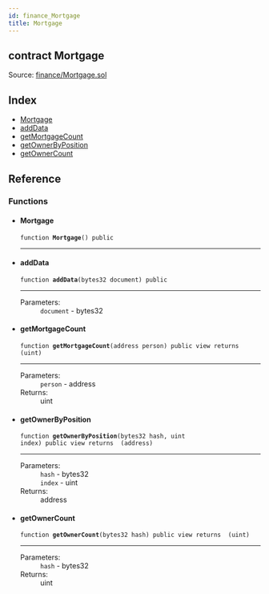 ```yaml
---
id: finance_Mortgage
title: Mortgage
---
```


<div class="contract-doc"><div class="contract"><h2 class="contract-header"><span class="contract-kind">contract</span> Mortgage</h2><div class="source">Source: <a href="https://github.com/FriendlyUser/solidity-smart-contracts//blob/v0.2.0/contracts/finance/Mortgage.sol" target="_blank">finance/Mortgage.sol</a></div></div><div class="index"><h2>Index</h2><ul><li><a href="finance_Mortgage.html#Mortgage">Mortgage</a></li><li><a href="finance_Mortgage.html#addData">addData</a></li><li><a href="finance_Mortgage.html#getMortgageCount">getMortgageCount</a></li><li><a href="finance_Mortgage.html#getOwnerByPosition">getOwnerByPosition</a></li><li><a href="finance_Mortgage.html#getOwnerCount">getOwnerCount</a></li></ul></div><div class="reference"><h2>Reference</h2><div class="functions"><h3>Functions</h3><ul><li><div class="item function"><span id="Mortgage" class="anchor-marker"></span><h4 class="name">Mortgage</h4><div class="body"><code class="signature">function <strong>Mortgage</strong><span>() </span><span>public </span></code><hr/></div></div></li><li><div class="item function"><span id="addData" class="anchor-marker"></span><h4 class="name">addData</h4><div class="body"><code class="signature">function <strong>addData</strong><span>(bytes32 document) </span><span>public </span></code><hr/><dl><dt><span class="label-parameters">Parameters:</span></dt><dd><div><code>document</code> - bytes32</div></dd></dl></div></div></li><li><div class="item function"><span id="getMortgageCount" class="anchor-marker"></span><h4 class="name">getMortgageCount</h4><div class="body"><code class="signature">function <strong>getMortgageCount</strong><span>(address person) </span><span>public </span><span>view </span><span>returns  (uint) </span></code><hr/><dl><dt><span class="label-parameters">Parameters:</span></dt><dd><div><code>person</code> - address</div></dd><dt><span class="label-return">Returns:</span></dt><dd>uint</dd></dl></div></div></li><li><div class="item function"><span id="getOwnerByPosition" class="anchor-marker"></span><h4 class="name">getOwnerByPosition</h4><div class="body"><code class="signature">function <strong>getOwnerByPosition</strong><span>(bytes32 hash, uint index) </span><span>public </span><span>view </span><span>returns  (address) </span></code><hr/><dl><dt><span class="label-parameters">Parameters:</span></dt><dd><div><code>hash</code> - bytes32</div><div><code>index</code> - uint</div></dd><dt><span class="label-return">Returns:</span></dt><dd>address</dd></dl></div></div></li><li><div class="item function"><span id="getOwnerCount" class="anchor-marker"></span><h4 class="name">getOwnerCount</h4><div class="body"><code class="signature">function <strong>getOwnerCount</strong><span>(bytes32 hash) </span><span>public </span><span>view </span><span>returns  (uint) </span></code><hr/><dl><dt><span class="label-parameters">Parameters:</span></dt><dd><div><code>hash</code> - bytes32</div></dd><dt><span class="label-return">Returns:</span></dt><dd>uint</dd></dl></div></div></li></ul></div></div></div>
